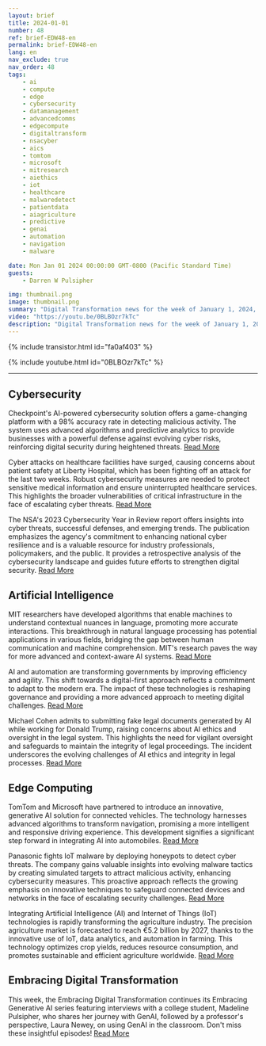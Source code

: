 ```yaml
---
layout: brief
title: 2024-01-01
number: 48
ref: brief-EDW48-en
permalink: brief-EDW48-en
lang: en
nav_exclude: true
nav_order: 48
tags:
    - ai
    - compute
    - edge
    - cybersecurity
    - datamanagement
    - advancedcomms
    - edgecompute
    - digitaltransform
    - nsacyber
    - aics
    - tomtom
    - microsoft
    - mitresearch
    - aiethics
    - iot
    - healthcare
    - malwaredetect
    - patientdata
    - aiagriculture
    - predictive
    - genai
    - automation
    - navigation
    - malware

date: Mon Jan 01 2024 00:00:00 GMT-0800 (Pacific Standard Time)
guests:
    - Darren W Pulsipher

img: thumbnail.png
image: thumbnail.png
summary: "Digital Transformation news for the week of January 1, 2024, covering cybersecurity, artificial intelligence, and edge computing. Topics include IoT and AI on the farm, politicians deceived by AI-generated hallucinations, and healthcare-facing cyberattacks."
video: "https://youtu.be/0BLBOzr7kTc"
description: "Digital Transformation news for the week of January 1, 2024, covering cybersecurity, artificial intelligence, and edge computing. Topics include IoT and AI on the farm, politicians deceived by AI-generated hallucinations, and healthcare-facing cyberattacks."
---
```



{% include transistor.html id="fa0af403" %}



{% include youtube.html id="0BLBOzr7kTc" %}


---

## Cybersecurity



Checkpoint's AI-powered cybersecurity solution offers a game-changing platform with a 98% accuracy rate in detecting malicious activity. The system uses advanced algorithms and predictive analytics to provide businesses with a powerful defense against evolving cyber risks, reinforcing digital security during heightened threats. [Read More](https://fortune.com/2023/12/29/ai-cybersecurity-checkpoint/)



Cyber attacks on healthcare facilities have surged, causing concerns about patient safety at Liberty Hospital, which has been fighting off an attack for the last two weeks. Robust cybersecurity measures are needed to protect sensitive medical information and ensure uninterrupted healthcare services. This highlights the broader vulnerabilities of critical infrastructure in the face of escalating cyber threats. [Read More](https://www.kctv5.com/2023/12/30/liberty-hospital-staff-worries-patients-are-jeopardy-if-cyber-security-incident-drags/)



The NSA's 2023 Cybersecurity Year in Review report offers insights into cyber threats, successful defenses, and emerging trends. The publication emphasizes the agency's commitment to enhancing national cyber resilience and is a valuable resource for industry professionals, policymakers, and the public. It provides a retrospective analysis of the cybersecurity landscape and guides future efforts to strengthen digital security. [Read More](https://www.nsa.gov/Press-Room/Press-Releases-Statements/Press-Release-View/Article/3621654/nsa-publishes-2023-cybersecurity-year-in-review/)

## Artificial Intelligence



MIT researchers have developed algorithms that enable machines to understand contextual nuances in language, promoting more accurate interactions. This breakthrough in natural language processing has potential applications in various fields, bridging the gap between human communication and machine comprehension. MIT's research paves the way for more advanced and context-aware AI systems. [Read More](https://news.mit.edu/2023/leveraging-language-understand-machines-1222)



AI and automation are transforming governments by improving efficiency and agility. This shift towards a digital-first approach reflects a commitment to adapt to the modern era. The impact of these technologies is reshaping governance and providing a more advanced approach to meeting digital challenges. [Read More](https://federalnewsnetwork.com/commentary/2023/12/navigating-the-era-of-innovation-how-artificial-intelligence-and-automation-are-driving-a-digital-first-government/)



Michael Cohen admits to submitting fake legal documents generated by AI while working for Donald Trump, raising concerns about AI ethics and oversight in the legal system. This highlights the need for vigilant oversight and safeguards to maintain the integrity of legal proceedings. The incident underscores the evolving challenges of AI ethics and integrity in legal processes. [Read More](https://www.nbcnews.com/politics/politics-news/michael-cohen-says-unknowingly-submitted-fake-ai-generated-legal-cases-rcna131631)

## Edge Computing



TomTom and Microsoft have partnered to introduce an innovative, generative AI solution for connected vehicles. The technology harnesses advanced algorithms to transform navigation, promising a more intelligent and responsive driving experience. This development signifies a significant step forward in integrating AI into automobiles. [Read More](https://www.iottechnews.com/news/2023/dec/19/tomtom-microsoft-unveil-generative-ai-connected-vehicles/)



Panasonic fights IoT malware by deploying honeypots to detect cyber threats. The company gains valuable insights into evolving malware tactics by creating simulated targets to attract malicious activity, enhancing cybersecurity measures. This proactive approach reflects the growing emphasis on innovative techniques to safeguard connected devices and networks in the face of escalating security challenges. [Read More](https://www.wired.com/story/panasonic-iot-malware-honeypots/)



Integrating Artificial Intelligence (AI) and Internet of Things (IoT) technologies is rapidly transforming the agriculture industry. The precision agriculture market is forecasted to reach €5.2 billion by 2027, thanks to the innovative use of IoT, data analytics, and automation in farming. This technology optimizes crop yields, reduces resource consumption, and promotes sustainable and efficient agriculture worldwide. [Read More](https://iotbusinessnews.com/2023/12/22/53545-the-precision-agriculture-market-to-reach-e-5-2-billion-worldwide-in-2027/)

## Embracing Digital Transformation



This week, the Embracing Digital Transformation continues its Embracing Generative AI series featuring interviews with a college student, Madeline Pulsipher, who shares her journey with GenAI, followed by a professor's perspective, Laura Newey, on using GenAI in the classroom. Don't miss these insightful episodes! [Read More](https://www.embracingdigital.org)


